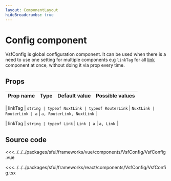 ```yaml
---
layout: ComponentLayout
hideBreadcrumbs: true
---
```

# Config component

VsfConfig is global configuration component. It can be used when there is a need to use one setting for multiple components e.g `linkTag` for all [link](link.html) component at once, without doing it via prop every time.

## Props

| Prop name             | Type                       | Default value | Possible values                        |
|-----------------------|----------------------------|---------------|----------------------------------------|
<!-- vue -->
|  linkTag                 |  `string | typeof NuxtLink | typeof RouterLink`            |   `NuxtLink | RouterLink | a`          |  `a, RouterLink, NuxtLink`                |
<!-- end vue -->
<!-- react -->
|  linkTag                 |  `string | typeof Link`            |   `Link | a`          |  `a, Link`                |
<!-- end react -->

## Source code

<!-- vue -->
<<<../../../packages/sfui/frameworks/vue/components/VsfConfig/VsfConfig.vue
<!-- end vue -->
<!-- react -->
<<<../../../packages/sfui/frameworks/react/components/VsfConfig/VsfConfig.tsx
<!-- end react -->
